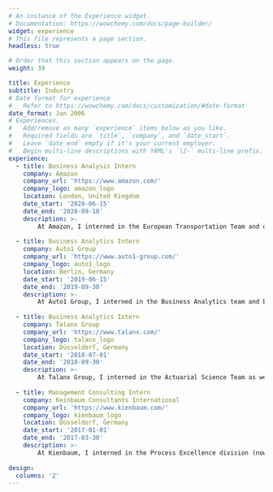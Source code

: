 ```yaml
---
# An instance of the Experience widget.
# Documentation: https://wowchemy.com/docs/page-builder/
widget: experience
# This file represents a page section.
headless: true

# Order that this section appears on the page.
weight: 39

title: Experience
subtitle: Industry
# Date format for experience
#   Refer to https://wowchemy.com/docs/customization/#date-format
date_format: Jan 2006
# Experiences.
#   Add/remove as many `experience` items below as you like.
#   Required fields are `title`, `company`, and `date_start`.
#   Leave `date_end` empty if it's your current employer.
#   Begin multi-line descriptions with YAML's `|2-` multi-line prefix.
experience:
  - title: Business Analysis Intern
    company: Amazon
    company_url: 'https://www.amazon.com/'
    company_logo: amazon_logo
    location: London, United Kingdom
    date_start: '2020-06-15'
    date_end: '2020-09-18'
    description: >-
        At Amazon, I interned in the European Transportation Team and developed automated statistical analytics tools, reporting systems and data pipelines to ensure that promised delivery times were met for 3bn packages per year.
        
  - title: Business Analytics Intern
    company: Auto1 Group
    company_url: 'https://www.auto1-group.com/'
    company_logo: auto1_logo
    location: Berlin, Germany
    date_start: '2019-06-15'
    date_end: '2019-09-30'
    description: >-
        At Auto1 Group, I interned in the Business Analytics team and built predictive models to forecast claim rates, developed a web app to create a more profitable product portfolio for the German market and helped redifining the sales strategy for 26 European countries by building KPI-Dashboards.
        
  - title: Business Analytics Intern
    company: Talanx Group
    company_url: 'https://www.talanx.com/'
    company_logo: talanx_logo
    location: Düsseldorf, Germany
    date_start: '2018-07-01'
    date_end: '2018-09-30'
    description: >-
        At Talanx Group, I interned in the Actuarial Science Team as well as the Product Development Team and supported at automating the calculations of costs and premiums for private savings and investemnt products.
        
  - title: Management Consulting Intern
    company: Keinbaum Consultants International
    company_url: 'https://www.kienbaum.com/'
    company_logo: kienbaum_logo
    location: Düsseldorf, Germany
    date_start: '2017-01-01'
    date_end: '2017-03-30'
    description: >-
        At Kienbaum, I interned in the Process Excellence division (now part of EY) consulting the management board of a world-leading metal fitting producer at rethinking its sales strategy as well as organisational structure.
        
design:
  columns: '2'
---
```


